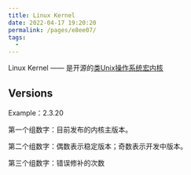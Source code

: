 ```yaml
---
title: Linux Kernel
date: 2022-04-17 19:20:20
permalink: /pages/e8ee07/
tags:
  - 
---
```

Linux Kernel —— 是开源的[类Unix](https://zh.wikipedia.org/wiki/%E7%B1%BBUnix%E7%B3%BB%E7%BB%9F)[操作系统](https://zh.wikipedia.org/wiki/%E6%93%8D%E4%BD%9C%E7%B3%BB%E7%BB%9F)[宏内核](https://zh.wikipedia.org/wiki/%E5%AE%8F%E5%86%85%E6%A0%B8)
## Versions
Example：2.3.20

第一个组数字：目前发布的内核主版本。

第二个组数字：偶数表示稳定版本；奇数表示开发中版本。

第三个组数字：错误修补的次数
